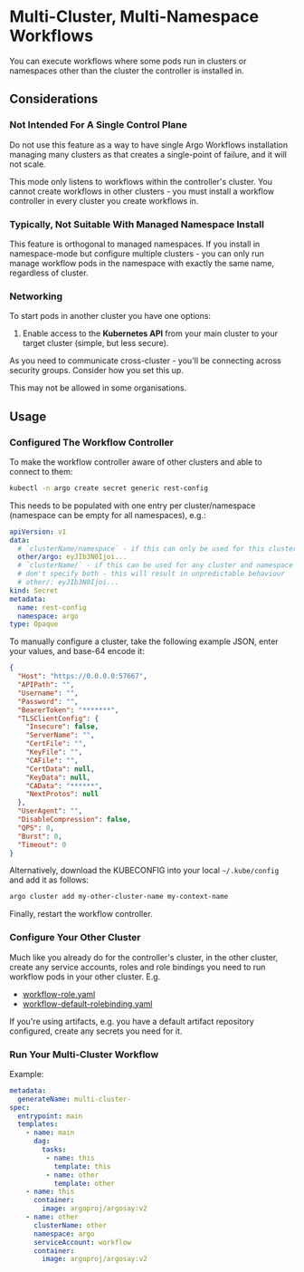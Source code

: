 # Multi-Cluster, Multi-Namespace Workflows

You can execute workflows where some pods run in clusters or namespaces other than the cluster the controller is installed in.

## Considerations 

### Not Intended For A Single Control Plane

Do not use this feature as a way to have single Argo Workflows installation managing many clusters as that creates a single-point of failure, and it will not scale. 

This mode only listens to workflows within the controller's cluster. You cannot create workflows in other clusters - you must install a workflow controller in every cluster you create workflows in.

### Typically, Not Suitable With Managed Namespace Install

This feature is orthogonal to managed namespaces. If you install in namespace-mode but configure multiple clusters - you can only run manage workflow pods in the namespace with exactly the same name, regardless of cluster.

### Networking

To start pods in another cluster you have one options:

1. Enable access to the **Kubernetes API** from your main cluster to your target cluster (simple, but less secure).

As you need to communicate cross-cluster - you'll be connecting across security groups. Consider how you set this up. 

This may not be allowed in some organisations.

## Usage

### Configured The Workflow Controller 

To make the workflow controller aware of other clusters and able to connect to them:

```bash
kubectl -n argo create secret generic rest-config
```

This needs to be populated with one entry per cluster/namespace (namespace can be empty for all namespaces), e.g.:

```yaml
apiVersion: v1
data:
  # `clusterName/namespace` - if this can only be used for this cluster and namespace (i.e. has Role and RoleBinding)
  other/argo: eyJIb3N0Ijoi...
  # `clusterName/` - if this can be used for any cluster and namespace (i.e. has ClusterRole and ClusterRoleBinding)
  # don't specify both - this will result in unpredictable behaviour
  # other/: eyJIb3N0Ijoi...
kind: Secret
metadata:
  name: rest-config
  namespace: argo
type: Opaque
```


To manually configure a cluster, take the following example JSON, enter your values, and base-64 encode it:

```json
{
  "Host": "https://0.0.0.0:57667",
  "APIPath": "",
  "Username": "",
  "Password": "",
  "BearerToken": "*******",
  "TLSClientConfig": {
    "Insecure": false,
    "ServerName": "",
    "CertFile": "",
    "KeyFile": "",
    "CAFile": "",
    "CertData": null,
    "KeyData": null,
    "CAData": "******",
    "NextProtos": null
  },
  "UserAgent": "",
  "DisableCompression": false,
  "QPS": 0,
  "Burst": 0,
  "Timeout": 0
}
```

Alternatively, download the KUBECONFIG into your local `~/.kube/config` and add it as follows:

```bash
argo cluster add my-other-cluster-name my-context-name 
```

Finally, restart the workflow controller.

### Configure Your Other Cluster

Much like you already do for the controller's cluster, in the other cluster, create any service accounts, roles and role bindings you need to run workflow pods in your other cluster. E.g.

* [workflow-role.yaml](manifests/quick-start/base/workflow-role.yaml)
* [workflow-default-rolebinding.yaml](manifests/quick-start/base/workflow-default-rolebinding.yaml)

If you're using artifacts, e.g. you have a default artifact repository configured, create any secrets you need for it. 

### Run Your Multi-Cluster Workflow

Example:

```yaml
metadata:
  generateName: multi-cluster-
spec:
  entrypoint: main
  templates:
    - name: main
      dag:
        tasks:
         - name: this
           template: this
         - name: other
           template: other
    - name: this
      container:
        image: argoproj/argosay:v2
    - name: other
      clusterName: other
      namespace: argo
      serviceAccount: workflow
      container:
        image: argoproj/argosay:v2
```